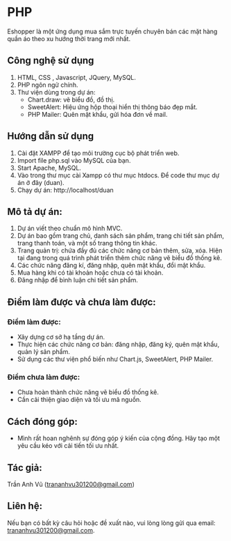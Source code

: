 # PHP
Eshopper là một ứng dụng mua sắm trực tuyến chuyên bán các mặt hàng quần áo theo xu hướng thời trang mới nhất.

## Công nghệ sử dụng
1. HTML, CSS , Javascript, JQuery, MySQL.
2. PHP ngôn ngử chính.
3. Thư viện dùng  trong dự án:
    - Chart.draw: vẽ biểu đồ, đồ thị.
    - SweetAlert: Hiệu ứng hộp thoại hiển thị thông báo đẹp mắt.
    - PHP Mailer: Quên mật khẩu, gửi hóa đơn về mail.

## Hướng dẫn sử dụng
1. Cài đặt XAMPP để tạo môi trường cục bộ phát triển web.
2. Import file php.sql vào MySQL của bạn.
3. Start Apache, MySQL.
4. Vào trong thư mục cài Xampp có thư mục htdocs. Để code thư mục dự án ở đây (duan).
5. Chạy dự án: http://localhost/duan

## Mô tả dự án:
1. Dự án viết theo chuẩn mô hình MVC.
2. Dự án bao gồm trang chủ, danh sách sản phẩm, trang chi tiết sản phẩm, trang thanh toán, và một số trang thông tin khác.
3. Trang quản trị: chứa đầy đủ các chức năng cơ bản thêm, sửa, xóa. Hiện tại đang trong quá trình phát triển thêm chức năng vẽ biểu đồ thống kê.
4. Các chức năng đăng kí, đăng nhập, quên mật khẩu, đổi mật khẩu.
5. Mua hàng khi có tài khoản hoặc chưa có tài khoản.
6. Đăng nhập để bình luận chi tiết sản phẩm.
## Điểm làm được và chưa làm được:
### Điểm làm được:
- Xây dựng cơ sở hạ tầng dự án.
- Thực hiện các chức năng cơ bản: đăng nhập, đăng ký, quên mật khẩu, quản lý sản phẩm.
- Sử dụng các thư viện phổ biến như Chart.js, SweetAlert, PHP Mailer.

### Điểm chưa làm được:
- Chưa hoàn thành chức năng vẽ biểu đồ thống kê.
- Cần cải thiện giao diện và tối ưu mã nguồn.

## Cách đóng góp:
- Mình rất hoan nghênh sự đóng góp ý kiến của cộng đồng. Hãy tạo một yêu cầu kéo với cải tiến tối ưu nhất.

## Tác giả: 
Trần Anh Vũ (trananhvu301200@gmail.com)

## Liên hệ:
Nếu bạn có bất kỳ câu hỏi hoặc đề xuất nào, vui lòng lòng gửi qua email: trananhvu301200@gmail.com.
